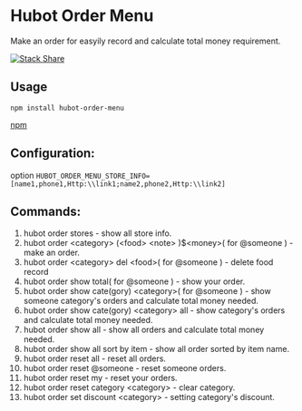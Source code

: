 # Hubot Order Menu

Make an order for easyily record and calculate total money requirement.

[![Stack Share](http://img.shields.io/badge/tech-stack-0690fa.svg?style=flat)](http://stackshare.io/GhostTW/ghost-hubot-order-food)

## Usage
`npm install hubot-order-menu`

[npm](https://www.npmjs.com/package/hubot-order-menu)

## Configuration:
 option
 `HUBOT_ORDER_MENU_STORE_INFO=[name1,phone1,Http:\\link1;name2,phone2,Http:\\link2]`

## Commands:
1. hubot order stores - show all store info.
2. hubot order \<category\> \(\<food\> \<note\> \)$\<money\>\( for @someone \) - make an order.
3. hubot order \<category\> del \<food\>\( for @someone \) - delete food record
4. hubot order show total\( for @someone \) - show your order.
5. hubot order show cate\(gory\) \<category\>\( for @someone \) - show someone category's orders and calculate total money needed.
6. hubot order show cate\(gory\) \<category\> all - show category's orders and calculate total money needed.
7. hubot order show all - show all orders and calculate total money needed.
8. hubot order show all sort by item - show all order sorted by item name.
9. hubot order reset all - reset all orders.
10. hubot order reset @someone - reset someone orders.
11. hubot order reset my - reset your orders.
12. hubot order reset category \<category\> - clear category.
13. hubot order set discount \<category\> - setting category's discount.

